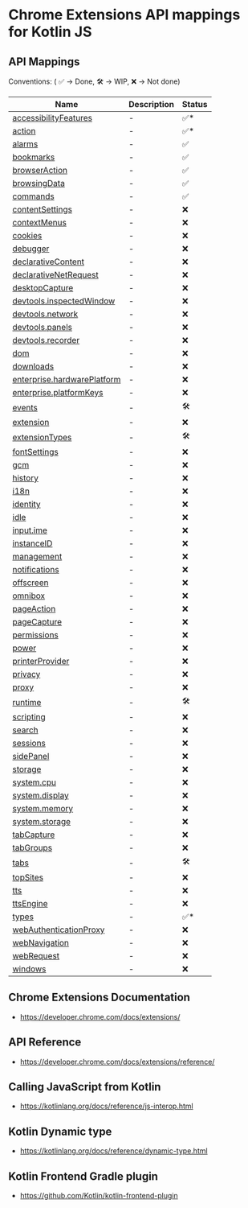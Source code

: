 # Chrome Extensions API mappings for Kotlin JS

## API Mappings

Conventions: ( ✅ -> Done, 🛠️ -> WIP, ❌ -> Not done)

| Name | Description | Status |
| ---- | ----------- |--|
| [accessibilityFeatures](https://developer.chrome.com/docs/extensions/reference/accessibilityFeatures/) | - | ✅* |
| [action](https://developer.chrome.com/docs/extensions/reference/action/) | - | ✅️* |
| [alarms](https://developer.chrome.com/docs/extensions/reference/alarms/) | - | ✅|
| [bookmarks](https://developer.chrome.com/docs/extensions/reference/bookmarks/) | - | ✅|
| [browserAction](https://developer.chrome.com/docs/extensions/reference/browserAction/) | - | ✅|
| [browsingData](https://developer.chrome.com/docs/extensions/reference/browsingData/) | - | ✅|
| [commands](https://developer.chrome.com/docs/extensions/reference/commands/) | - | ✅|
| [contentSettings](https://developer.chrome.com/docs/extensions/reference/contentSettings/) | - | ❌ |
| [contextMenus](https://developer.chrome.com/docs/extensions/reference/contextMenus/) | - | ❌ |
| [cookies](https://developer.chrome.com/docs/extensions/reference/cookies/) | - | ❌ |
| [debugger](https://developer.chrome.com/docs/extensions/reference/debugger/) | - | ❌ |
| [declarativeContent](https://developer.chrome.com/docs/extensions/reference/declarativeContent/) | - | ❌ |
| [declarativeNetRequest](https://developer.chrome.com/docs/extensions/reference/declarativeNetRequest/) | - | ❌ |
| [desktopCapture](https://developer.chrome.com/docs/extensions/reference/desktopCapture/) | - | ❌ |
| [devtools.inspectedWindow](https://developer.chrome.com/docs/extensions/reference/devtools_inspectedWindow/) | - | ❌ |
| [devtools.network](https://developer.chrome.com/docs/extensions/reference/devtools_network/) | - | ❌ |
| [devtools.panels](https://developer.chrome.com/docs/extensions/reference/devtools_panels/) | - | ❌ |
| [devtools.recorder](https://developer.chrome.com/docs/extensions/reference/devtools_recorder/) | - | ❌ |
| [dom](https://developer.chrome.com/docs/extensions/reference/dom/) | - | ❌ |
| [downloads](https://developer.chrome.com/docs/extensions/reference/downloads/) | - | ❌ |
| [enterprise.hardwarePlatform](https://developer.chrome.com/docs/extensions/reference/enterprise_hardwarePlatform/) | - | ❌ |
| [enterprise.platformKeys](https://developer.chrome.com/docs/extensions/reference/enterprise_platformKeys/) | - | ❌ |
| [events](https://developer.chrome.com/docs/extensions/reference/events/) | - | 🛠️ |
| [extension](https://developer.chrome.com/docs/extensions/reference/extension/) | - | ❌ |
| [extensionTypes](https://developer.chrome.com/docs/extensions/reference/extensionTypes/) | - | 🛠 |
| [fontSettings](https://developer.chrome.com/docs/extensions/reference/fontSettings/) | - | ❌ |
| [gcm](https://developer.chrome.com/docs/extensions/reference/gcm/) | - | ❌ |
| [history](https://developer.chrome.com/docs/extensions/reference/history/) | - | ❌ |
| [i18n](https://developer.chrome.com/docs/extensions/reference/i18n/) | - | ❌ |
| [identity](https://developer.chrome.com/docs/extensions/reference/identity/) | - | ❌ |
| [idle](https://developer.chrome.com/docs/extensions/reference/idle/) | - | ❌ |
| [input.ime](https://developer.chrome.com/docs/extensions/reference/input_ime/) | - | ❌ |
| [instanceID](https://developer.chrome.com/docs/extensions/reference/instanceID/) | - | ❌ |
| [management](https://developer.chrome.com/docs/extensions/reference/management/) | - | ❌ |
| [notifications](https://developer.chrome.com/docs/extensions/reference/notifications/) | - | ❌ |
| [offscreen](https://developer.chrome.com/docs/extensions/reference/offscreen/) | - | ❌ |
| [omnibox](https://developer.chrome.com/docs/extensions/reference/omnibox/) | - | ❌ |
| [pageAction](https://developer.chrome.com/docs/extensions/reference/pageAction/) | - | ❌ |
| [pageCapture](https://developer.chrome.com/docs/extensions/reference/pageCapture/) | - | ❌ |
| [permissions](https://developer.chrome.com/docs/extensions/reference/permissions/) | - | ❌ |
| [power](https://developer.chrome.com/docs/extensions/reference/power/) | - | ❌ |
| [printerProvider](https://developer.chrome.com/docs/extensions/reference/printerProvider/) | - | ❌ |
| [privacy](https://developer.chrome.com/docs/extensions/reference/privacy/) | - | ❌ |
| [proxy](https://developer.chrome.com/docs/extensions/reference/proxy/) | - | ❌ |
| [runtime](https://developer.chrome.com/docs/extensions/reference/runtime/) | - | 🛠 |
| [scripting](https://developer.chrome.com/docs/extensions/reference/scripting/) | - | ❌ |
| [search](https://developer.chrome.com/docs/extensions/reference/search/) | - | ❌ |
| [sessions](https://developer.chrome.com/docs/extensions/reference/sessions/) | - | ❌ |
| [sidePanel](https://developer.chrome.com/docs/extensions/reference/sidePanel/) | - | ❌ |
| [storage](https://developer.chrome.com/docs/extensions/reference/storage/) | - | ❌ |
| [system.cpu](https://developer.chrome.com/docs/extensions/reference/system_cpu/) | - | ❌ |
| [system.display](https://developer.chrome.com/docs/extensions/reference/system_display/) | - | ❌ |
| [system.memory](https://developer.chrome.com/docs/extensions/reference/system_memory/) | - | ❌ |
| [system.storage](https://developer.chrome.com/docs/extensions/reference/system_storage/) | - | ❌ |
| [tabCapture](https://developer.chrome.com/docs/extensions/reference/tabCapture/) | - | ❌ |
| [tabGroups](https://developer.chrome.com/docs/extensions/reference/tabGroups/) | - | ❌ |
| [tabs](https://developer.chrome.com/docs/extensions/reference/tabs/) | - | 🛠 |
| [topSites](https://developer.chrome.com/docs/extensions/reference/topSites/) | - | ❌ |
| [tts](https://developer.chrome.com/docs/extensions/reference/tts/) | - | ❌ |
| [ttsEngine](https://developer.chrome.com/docs/extensions/reference/ttsEngine/) | - | ❌ |
| [types](https://developer.chrome.com/docs/extensions/reference/types/) | - | ✅️* |
| [webAuthenticationProxy](https://developer.chrome.com/docs/extensions/reference/webAuthenticationProxy/) | - | ❌ |
| [webNavigation](https://developer.chrome.com/docs/extensions/reference/webNavigation/) | - | ❌ |
| [webRequest](https://developer.chrome.com/docs/extensions/reference/webRequest/) | - | ❌ |
| [windows](https://developer.chrome.com/docs/extensions/reference/windows/) | - | ❌ |


## Chrome Extensions Documentation

- https://developer.chrome.com/docs/extensions/

## API Reference

- https://developer.chrome.com/docs/extensions/reference/

## Calling JavaScript from Kotlin

- https://kotlinlang.org/docs/reference/js-interop.html

## Kotlin Dynamic type

- https://kotlinlang.org/docs/reference/dynamic-type.html

## Kotlin Frontend Gradle plugin

- https://github.com/Kotlin/kotlin-frontend-plugin
